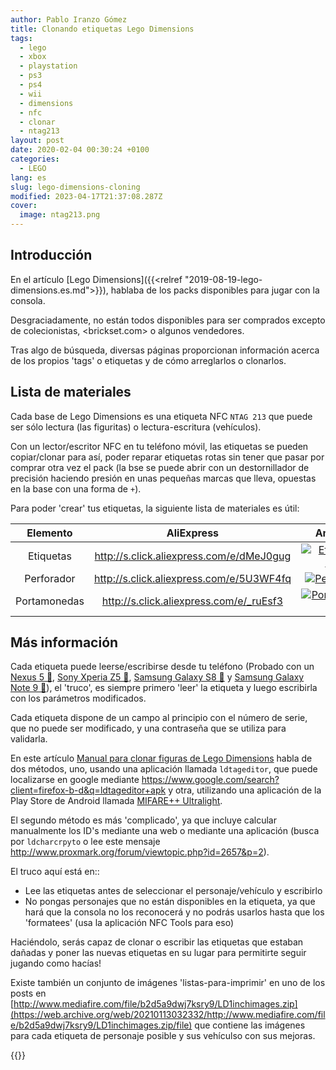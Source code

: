 ```yaml
---
author: Pablo Iranzo Gómez
title: Clonando etiquetas Lego Dimensions
tags:
  - lego
  - xbox
  - playstation
  - ps3
  - ps4
  - wii
  - dimensions
  - nfc
  - clonar
  - ntag213
layout: post
date: 2020-02-04 00:30:24 +0100
categories:
  - LEGO
lang: es
slug: lego-dimensions-cloning
modified: 2023-04-17T21:37:08.287Z
cover:
  image: ntag213.png
---
```


## Introducción

En el artículo [Lego Dimensions]({{<relref "2019-08-19-lego-dimensions.es.md">}}), hablaba de los packs disponibles para jugar con la consola.

Desgraciadamente, no están todos disponibles para ser comprados excepto de colecionistas, <brickset.com> o algunos vendedores.

Tras algo de búsqueda, diversas páginas proporcionan información acerca de los propios 'tags' o etiquetas y de cómo arreglarlos o clonarlos.

## Lista de materiales

Cada base de Lego Dimensions es una etiqueta NFC `NTAG 213` que puede ser sólo lectura (las figuritas) o lectura-escritura (vehículos).

Con un lector/escritor NFC en tu teléfono móvil, las etiquetas se pueden copiar/clonar para así, poder reparar etiquetas rotas sin tener que pasar por comprar otra vez el pack (la bse se puede abrir con un destornillador de precisión haciendo presión en unas pequeñas marcas que lleva, opuestas en la base con una forma de `+`).

Para poder 'crear' tus etiquetas, la siguiente lista de materiales es útil:

|   Elemento   |                 AliExpress                 |                                             Amazon                                              |
| :----------: | :----------------------------------------: | :---------------------------------------------------------------------------------------------: |
|  Etiquetas   | <http://s.click.aliexpress.com/e/dMeJ0gug> |  [![Etiquetas NFC](dimensions/ntag213.png)](https://www.amazon.es/dp/B00NG4W3K2?tag=redken-21)  |
|  Perforador  | <http://s.click.aliexpress.com/e/5U3WF4fq> | [![Perforador](dimensions/holepuncher.png)](https://www.amazon.es/dp/B007QJC8WG?tag=redken-21)  |
| Portamonedas | <http://s.click.aliexpress.com/e/_ruEsf3>  | [![Portamonedas](dimensions/coinholder.png)](https://www.amazon.es/dp/B07CNTTVF9?tag=redken-21) |

## Más información

Cada etiqueta puede leerse/escribirse desde tu teléfono (Probado con un [Nexus 5 🛒](https://www.amazon.es/dp/B016B7INC2?tag=redken-21), [Sony Xperia Z5 🛒](https://www.amazon.es/dp/B013WSM36A?tag=redken-21), [Samsung Galaxy S8 🛒](https://www.amazon.es/dp/B06XXFHG6J?tag=redken-21) y [Samsung Galaxy Note 9 🛒](https://www.amazon.es/dp/B07FT169LZ?tag=redken-21)), el 'truco', es siempre primero 'leer' la etiqueta y luego escribirla con los parámetros modificados.

Cada etiqueta dispone de un campo al principio con el número de serie, que no puede ser modificado, y una contraseña que se utiliza para validarla.

En este artículo [Manual para clonar figuras de Lego Dimensions](https://www.elotrolado.net/hilo_manual-para-clonar-figuras-de-lego-dimensions_2209995) habla de dos métodos, uno, usando una aplicación llamada `ldtageditor`, que puede localizarse en google mediante <https://www.google.com/search?client=firefox-b-d&q=ldtageditor+apk> y otra, utilizando una aplicación de la Play Store de Android llamada [MIFARE++ Ultralight](https://play.google.com/store/apps/details?id=com.samsung.sprc.fileselector).

El segundo método es más 'complicado', ya que incluye calcular manualmente los ID's mediante una web o mediante una aplicación (busca por `ldcharcrpyto` o lee este mensaje <http://www.proxmark.org/forum/viewtopic.php?id=2657&p=2>).

El truco aquí está en::

- Lee las etiquetas antes de seleccionar el personaje/vehículo y escribirlo
- No pongas personajes que no están disponibles en la etiqueta, ya que hará que la consola no los reconocerá y no podrás usarlos hasta que los 'formatees' (usa la aplicación NFC Tools para eso)

Haciéndolo, serás capaz de clonar o escribir las etiquetas que estaban dañadas y poner las nuevas etiquetas en su lugar para permitirte seguir jugando como hacías!

Existe también un conjunto de imágenes 'listas-para-imprimir' en uno de los posts en [http://www.mediafire.com/file/b2d5a9dwj7ksry9/LD1inchimages.zip](https://web.archive.org/web/20210113032332/http://www.mediafire.com/file/b2d5a9dwj7ksry9/LD1inchimages.zip/file) que contiene las imágenes para cada etiqueta de personaje posible y sus vehículso con sus mejoras.

{{<disfruta>}}
